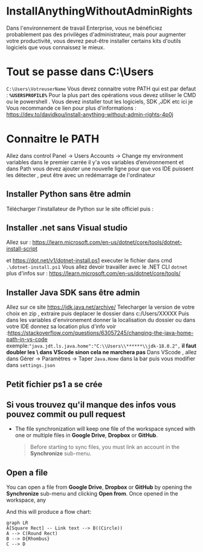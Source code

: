 # InstallAnythingWithoutAdminRights

Dans l'environnement de travail Enterprise, vous ne bénéficiez probablement pas des privilèges d'administrateur, mais pour augmenter votre productivité, vous devrez peut-être installer certains kits d'outils logiciels que vous connaissez le mieux.

# Tout se passe dans C:\Users 
``C:\Users\VotreuserName``
Vous devez connaitre votre PATH qui est par defaut :
**``%USERSPROFILE%``**
Pour la plus part des opérations vous devez utiliser le CMD ou le powershell .
Vous devez installer tout les logiciels, SDK ,JDK etc  ici
je Vous recommande ce lien pour plus d'informations :
https://dev.to/davidkou/install-anything-without-admin-rights-4p0j
# Connaitre le PATH 
Allez dans control Panel -> Users Accounts -> Change my environment variables
dans le premier carrée il y'a vos variables d’environnement et dans Path vous devez ajouter une nouvelle ligne pour que vos IDE puissent les détecter , peut être avec un redémarrage de l'ordinateur 

## Installer Python sans être admin

Télécharger l'installateur de Python sur le site officiel
puis :
 

## Installer .net sans Visual studio
Allez sur : https://learn.microsoft.com/en-us/dotnet/core/tools/dotnet-install-script

et https://dot.net/v1/dotnet-install.ps1
executer le fichier dans cmd ``.\dotnet-install.ps1``
Vous allez devoir travailler avec le .NET CLI ``dotnet`` plus d'infos sur : https://learn.microsoft.com/en-us/dotnet/core/tools/



## Installer Java SDK sans être admin 

Allez sur ce site https://jdk.java.net/archive/
Telecharger la version de votre choix en zip , extraire  puis deplacer le dossier dans c:/Users/XXXXX
Puis dans les variables d'environement donner la localisation du dossier 
ou dans votre IDE donnez sa location plus d'info voir :https://stackoverflow.com/questions/63057245/changing-the-java-home-path-in-vs-code
exemple:``"java.jdt.ls.java.home":"C:\\Users\\******\\jdk-18.0.2",`` **il faut doubler les \\ dans VScode sinon cela ne marchera pas**
Dans VScode , allez dans Gérer ->  Paramètres -> Taper ``Java.Home`` dans la bar puis vous modifier dans ``settings.json`` 

## Petit fichier ps1 a se crée



## Si vous trouvez qu'il manque des infos vous pouvez commit ou pull request 
- The file synchronization will keep one file of the workspace synced with one or multiple files in **Google Drive**, **Dropbox** or **GitHub**.
	> Before starting to sync files, you must link an account in the **Synchronize** sub-menu.

## Open a file

You can open a file from **Google Drive**, **Dropbox** or **GitHub** by opening the **Synchronize** sub-menu and clicking **Open from**. Once opened in the workspace, any 


And this will produce a flow chart:

```mermaid
graph LR
A[Square Rect] -- Link text --> B((Circle))
A --> C(Round Rect)
B --> D{Rhombus}
C --> D
```
